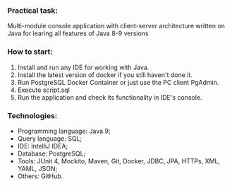 ### Practical task: 
Multi-module console application with client-server architecture written on Java 
for learing all features of Java 8-9 versions
  
  
  
### How to start:
1. Install and run any IDE for working with Java.
2. Install the latest version of docker if you still haven't done it.
3. Run PostgreSQL Docker Container or just use the PC client PgAdmin.
4. Execute script.sql
5. Run the application and check its functionality in IDE's console.
  
  
  
### Technologies:
- Programming language: Java 9;
- Query language: SQL;
- IDE: IntelliJ IDEA;
- Database: PostgreSQL;
- Tools: JUnit 4, Mockito, Maven, Git, Docker, JDBC, JPA, HTTPs, XML, YAML, JSON;
- Others: GitHub.
